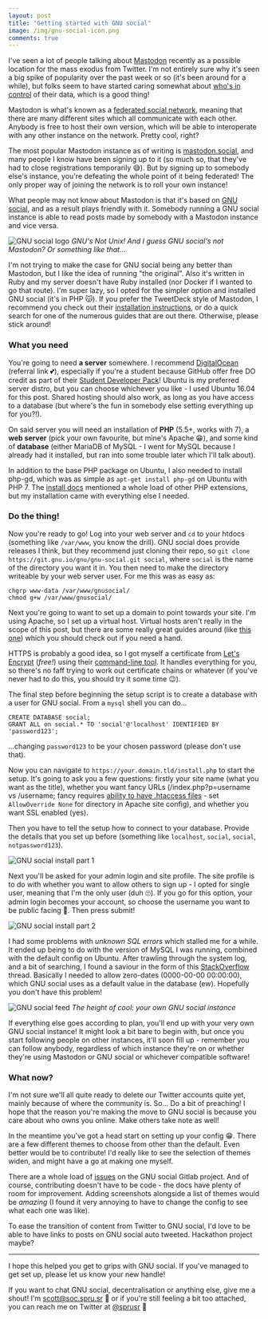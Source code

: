 ```yaml
---
layout: post
title: "Getting started with GNU social"
image: /img/gnu-social-icon.png
comments: true
---
```


I've seen a lot of people talking about [Mastodon](https://github.com/tootsuite/mastodon) recently as a possible location for the mass exodus from Twitter. I'm not entirely sure why it's seen a big spike of popularity over the past week or so (it's been around for a while), but folks seem to have started caring somewhat about [who's in control](https://ar.al/notes/we-didnt-lose-control-it-was-stolen/) of their data, which is a good thing!

Mastodon is what's known as a [federated social network](https://en.wikipedia.org/wiki/Distributed_social_network), meaning that there are many different sites which all communicate with each other. Anybody is free to host their own version, which will be able to interoperate with any other instance on the network. Pretty cool, right?

The most popular Mastodon instance as of writing is [mastodon.social](https://mastodon.social/about), and many people I know have been signing up to it (so much so, that they've had to close registrations temporarily 😅). But by signing up to somebody else's instance, you're defeating the whole point of it being federated! The only proper way of joining the network is to roll your own instance!

What people may not know about Mastodon is that it's based on [GNU social](https://www.gnu.io/social/), and as a result plays friendly with it. Somebody running a GNU social instance is able to read posts made by somebody with a Mastodon instance and vice versa.

![GNU social logo](/img/gnu-social-logo.png)
*GNU's Not Unix! And I guess GNU social's not Mastodon? Or something like that...*

I'm not trying to make the case for GNU social being any better than Mastodon, but I like the idea of running "the original". Also it's written in Ruby and my server doesn't have Ruby installed (nor Docker if I wanted to go that route). I'm super lazy, so I opted for the simpler option and installed GNU social (it's in PHP 😽). If you prefer the TweetDeck style of Mastodon, I recommend you check out their [installation instructions](https://github.com/tootsuite/mastodon#running-with-docker-and-docker-compose), or do a quick search for one of the numerous guides that are out there. Otherwise, please stick around!

### What you need

You're going to need **a server** somewhere. I recommend [DigitalOcean](https://m.do.co/c/215284685fd9) (referral link 💕), especially if you're a student because GitHub offer free DO credit as part of their [Student Developer Pack](https://education.github.com/pack)! Ubuntu is my preferred server distro, but you can choose whichever you like - I used Ubuntu 16.04 for this post. Shared hosting should also work, as long as you have access to a database (but where's the fun in somebody else setting everything up for you?!).

On said server you will need an installation of **PHP** (5.5+, works with 7), a **web server** (pick your own favourite, but mine's Apache 😁), and some kind of **database** (either MariaDB of MySQL - I went for MySQL because I already had it installed, but ran into some trouble later which I'll talk about).

In addition to the base PHP package on Ubuntu, I also needed to install php-gd, which was as simple as `apt-get install php-gd` on Ubuntu with PHP 7. The [install docs](https://git.gnu.io/gnu/gnu-social/blob/master/INSTALL) mentioned a whole load of other PHP extensions, but my installation came with everything else I needed.

### Do the thing!

Now you're ready to go! Log into your web server and `cd` to your htdocs (something like `/var/www`, you know the drill). GNU social does provide releases I think, but they recommend just cloning their repo, so `git clone https://git.gnu.io/gnu/gnu-social.git social`, where `social` is the name of the directory you want it in. You then need to make the directory writeable by your web server user. For me this was as easy as:

```
chgrp www-data /var/www/gnusocial/
chmod g+w /var/www/gnusocial/
```

Next you're going to want to set up a domain to point towards your site. I'm using Apache, so I set up a virtual host. Virtual hosts aren't really in the scope of this post, but there are some really great guides around (like [this one](https://www.digitalocean.com/community/tutorials/how-to-set-up-apache-virtual-hosts-on-ubuntu-14-04-lts)) which you should check out if you need a hand.

HTTPS is probably a good idea, so I got myself a certificate from [Let's Encrypt](https://letsencrypt.org/) (*free!*) using their [command-line tool](https://certbot.eff.org/). It handles everything for you, so there's no faff trying to work out certificate chains or whatever (if you've never had to do this, you should try it some time 😉).

The final step before beginning the setup script is to create a database with a user for GNU social. From a `mysql` shell you can do...

```
CREATE DATABASE social;
GRANT ALL on social.* TO 'social'@'localhost' IDENTIFIED BY 'password123';
```

...changing `password123` to be your chosen password (please don't use that).

Now you can navigate to `https://your.domain.tld/install.php` to start the setup. It's going to ask you a few questions: firstly your site name (what you want as the title), whether you want fancy URLs (/index.php?p=username vs /username; fancy requires [ability to have .htaccess files](https://help.ubuntu.com/community/EnablingUseOfApacheHtaccessFiles) - set `AllowOverride None` for directory in Apache site config), and whether you want SSL enabled (yes).

Then you have to tell the setup how to connect to your database. Provide the details that you set up before (something like `localhost`, `social`, `social`, `notpassword123`).

![GNU social install part 1](/img/gnu-social-install1.png)

Next you'll be asked for your admin login and site profile. The site profile is to do with whether you want to allow others to sign up - I opted for single user, meaning that I'm the only user (duh 🙄). If you go for this option, your admin login becomes your account, so choose the username you want to be public facing 🙂. Then press submit!

![GNU social install part 2](/img/gnu-social-install2.png)

I had some problems with *unknown SQL errors* which stalled me for a while. It ended up being to do with the version of MySQL I was running, combined with the default config on Ubuntu. After trawling through the system log, and a bit of searching, I found a saviour in the form of this [StackOverflow](https://stackoverflow.com/questions/9192027/invalid-default-value-for-create-date-timestamp-field) thread. Basically I needed to allow zero-dates (0000-00-00 00:00:00), which GNU social uses as a default value in the database (ew). Hopefully you don't have this problem!

![GNU social feed](/img/gnu-social-feed.png)
*The height of cool: your own GNU social instance*

If everything else goes according to plan, you'll end up with your very own GNU social instance! It might look a bit bare to begin with, but once you start following people on other instances, it'll soon fill up - remember you can follow anybody, regardless of which instance they're on or whether they're using Mastodon or GNU social or whichever compatible software!

### What now?

I'm not sure we'll all quite ready to delete our Twitter accounts quite yet, mainly because of where the community is. So... Do a bit of preaching! I hope that the reason you're making the move to GNU social is because you care about who owns you online. Make others take note as well!

In the meantime you've got a head start on setting up your config 😁. There are a few different themes to choose from other than the default. Even better would be to contribute! I'd really like to see the selection of themes widen, and might have a go at making one myself.

There are a whole load of [issues](https://git.gnu.io/gnu/gnu-social/issues) on the GNU social Gitlab project. And of course, contributing doesn't have to be code - the docs have plenty of room for improvement. Adding screenshots alongside a list of themes would be *amazing* (I found it very annoying to have to change the config to see what each one was like).

To ease the transition of content from Twitter to GNU social, I'd love to be able to have links to posts on GNU social auto tweeted. Hackathon project maybe?

---

I hope this helped you get to grips with GNU social. If you've managed to get set up, please let us know your new handle!

If you want to chat GNU social, decentralisation or anything else, give me a shout! I'm scott@soc.spru.sr 👋 or if you're still feeling a bit too attached, you can reach me on Twitter at [@sprusr](https://twitter.com/sprusr) 😬
